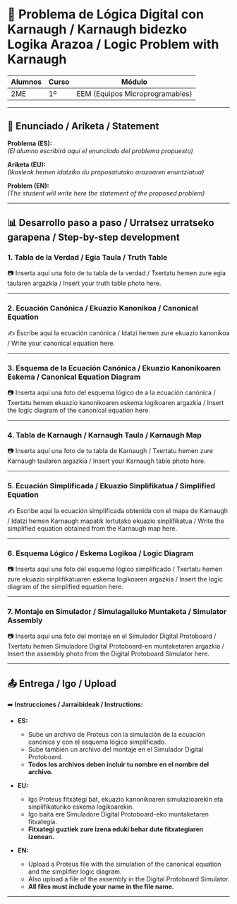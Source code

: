# 🧮 Problema de Lógica Digital con Karnaugh / Karnaugh bidezko Logika Arazoa / Logic Problem with Karnaugh  

| **Alumnos** | **Curso** | **Módulo** |
|-------------|-----------|------------|
| 2ME         | 1º        | EEM (Equipos Microprogramables) |

---

## 📌 Enunciado / Ariketa / Statement  

**Problema (ES):**  
*(El alumno escribirá aquí el enunciado del problema propuesto)*  

**Ariketa (EU):**  
*(Ikasleak hemen idatziko du proposatutako arazoaren enuntziatua)*  

**Problem (EN):**  
*(The student will write here the statement of the proposed problem)*  

---

## 📊 Desarrollo paso a paso / Urratsez urratseko garapena / Step-by-step development 

### 1. Tabla de la Verdad / Egia Taula / Truth Table  
📷 Inserta aquí una foto de tu tabla de la verdad / Txertatu hemen zure egia taularen argazkia / Insert your truth table photo here.

---

### 2. Ecuación Canónica / Ekuazio Kanonikoa / Canonical Equation  
✍️ Escribe aquí la ecuación canónica / Idatzi hemen zure ekuazio kanonikoa / Write your canonical equation here.

---

### 3. Esquema de la Ecuación Canónica / Ekuazio Kanonikoaren Eskema / Canonical Equation Diagram  
📷 Inserta aquí una foto del esquema lógico de a la ecuación canónica / Txertatu hemen ekuazio kanonikoaren eskema logikoaren argazkia / Insert the logic diagram of the canonical equation here.

---

### 4. Tabla de Karnaugh / Karnaugh Taula / Karnaugh Map  
📷 Inserta aquí una foto de tu tabla de Karnaugh / Txertatu hemen zure Karnaugh taularen argazkia / Insert your Karnaugh table photo here.

---

### 5. Ecuación Simplificada / Ekuazio Sinplifikatua / Simplified Equation  
✍️ Escribe aquí la ecuación simplificada obtenida con el mapa de Karnaugh / Idatzi hemen Karnaugh mapatik lortutako ekuazio sinplifikatua / Write the simplified equation obtained from the Karnaugh map here. 

---

### 6. Esquema Lógico / Eskema Logikoa / Logic Diagram  
📷 Inserta aquí una foto del esquema lógico simplificado / Txertatu hemen zure ekuazio sinplifikatuaren eskema logikoaren argazkia / Insert the logic diagram of the simplified equation here. 

---

### 7. Montaje en Simulador / Simulagailuko Muntaketa / Simulator Assembly  
📷 Inserta aquí una foto del montaje en el Simulador Digital Protoboard / Txertatu hemen Simuladore Digital Protoboard-en muntaketaren argazkia / Insert the assembly photo from the Digital Protoboard Simulator here.

---

## 📤 Entrega / Igo / Upload  

➡️ **Instrucciones / Jarraibideak / Instructions:**  

- **ES:**  
  - Sube un archivo de Proteus con la simulación de la ecuación canónica y con el esquema lógico simplificado.  
  - Sube también un archivo del montaje en el Simulador Digital Protoboard. 
  - **Todos los archivos deben incluir tu nombre en el nombre del archivo.**  

- **EU:**  
  - Igo Proteus fitxategi bat, ekuazio kanonikoaren simulazioarekin eta sinplifikaturiko eskema logikoarekin.
  - Igo baita ere Simuladore Digital Protoboard-eko muntaketaren fitxategia.
  - **Fitxategi guztiek zure izena eduki behar dute fitxategiaren izenean.**

- **EN:**  
  - Upload a Proteus file with the simulation of the canonical equation and the simplifier logic diagram.
  - Also upload a file of the assembly in the Digital Protoboard Simulator.
  - **All files must include your name in the file name.**

---
